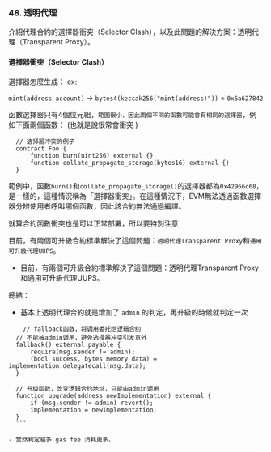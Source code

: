 ### 48. 透明代理

介紹代理合約的選擇器衝突（Selector Clash），以及此問題的解決方案：透明代理（Transparent Proxy）。

#### 選擇器衝突（Selector Clash）

選擇器怎麼生成：
ex:

  `mint(address account)` -> `bytes4(keccak256("mint(address)"))` =  `0x6a627842`

函數選擇器只有4個位元組，`範圍很小，因此兩個不同的函數可能會有相同的選擇器`，例如下面兩個函數：
(也就是說很常會衝突 )

```solidity
  // 选择器冲突的例子
  contract Foo {
      function burn(uint256) external {}
      function collate_propagate_storage(bytes16) external {}
  }
```

範例中，函數`burn()`和`collate_propagate_storage()`的選擇器都為`0x42966c68`，是一樣的，這種情況稱為「選擇器衝突」。在這種情況下，EVM無法透過函數選擇器分辨使用者呼叫哪個函數，因此該合約無法通過編譯。

就算合約函數衝突也是可以正常部署，所以要特別注意

目前，有兩個可升級合約標準解決了這個問題：`透明代理Transparent Proxy`和`通用可升級代理UUPS`。

- 目前，有兩個可升級合約標準解決了這個問題：透明代理Transparent Proxy和通用可升級代理UUPS。

總結：

  - 基本上透明代理合約就是增加了 `admin` 的判定，再升級的時候就判定一次
  ```solidity
      // fallback函数，将调用委托给逻辑合约
    // 不能被admin调用，避免选择器冲突引发意外
    fallback() external payable {
        require(msg.sender != admin);
        (bool success, bytes memory data) = implementation.delegatecall(msg.data);
    }

    // 升级函数，改变逻辑合约地址，只能由admin调用
    function upgrade(address newImplementation) external {
        if (msg.sender != admin) revert();
        implementation = newImplementation;
    }
    ```

  - 當然判定越多 gas fee 消耗更多。